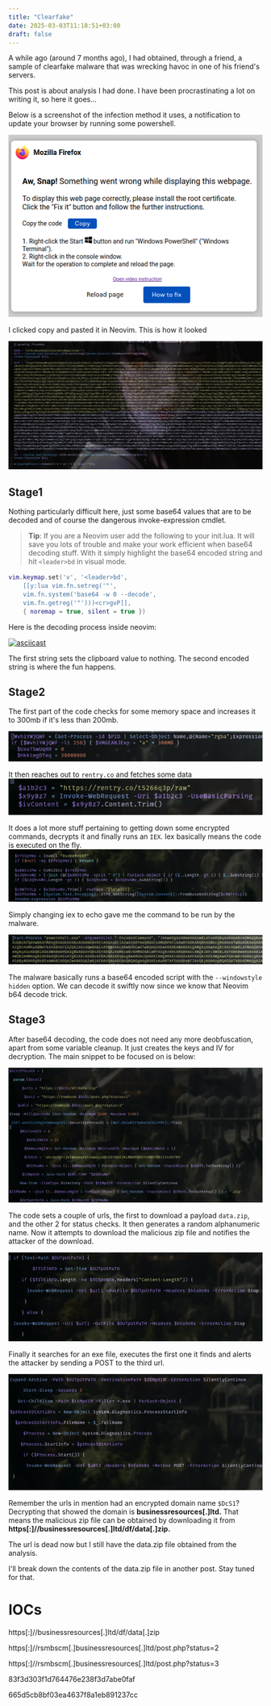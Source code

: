 ```yaml
---
title: "Clearfake"
date: 2025-03-03T11:10:51+03:00
draft: false
---
```


A while ago (around 7 months ago), I had obtained, through a friend, a sample of clearfake malware that was wrecking
havoc in one of his friend's servers.

This post is about analysis I had done. I have been procrastinating a lot on writing it, so here it goes...

Below is a screenshot of the infection method it uses, a notification to update your browser by
running some powershell.

![update your browser](clearfake4.png)

I clicked copy and pasted it in Neovim. This is how it looked

![powershell](stage1.png)

## Stage1
Nothing particularly difficult here, just some base64 values that are to be decoded and of course
the dangerous invoke-expression cmdlet.

> **Tip**: If you are a Neovim user add the following to your init.lua. It will save you lots of trouble
and make your work efficient when base64 decoding stuff. With it simply highlight the base64 encoded
string and hit `<leader>bd` in visual mode.

```lua
vim.keymap.set('v', '<leader>bd', 
    [[y:lua vim.fn.setreg('"',
    vim.fn.system('base64 -w 0 --decode',
    vim.fn.getreg('"')))<cr>gvP]],
    { noremap = true, silent = true })
```
Here is the decoding process inside neovim:

[![asciicast](https://asciinema.org/a/Oqzl1uNkNkvjWMDJIfiNfMhPb.svg)](https://asciinema.org/a/Oqzl1uNkNkvjWMDJIfiNfMhPb)

The first string sets the clipboard value to nothing. The second encoded string is where the fun happens.

## Stage2
The first part of the code checks for some memory space and increases it to 300mb if it's less than 200mb.

![increase memory](stage2-1.png)

It then reaches out to `rentry.co` and fetches some data
![Gets some data from a rentry endpoint](stage2-2.png)

It does a lot more stuff pertaining to getting down some encrypted commands, decrypts it and finally runs an `IEX`.
Iex basically means the code is executed on the fly.
![Invoke expression](stage2-3.png)

Simply changing iex to echo gave me the command to be run by the malware.

![Here is what the malware runs](stage3.png)

The malware basically runs a base64 encoded script with the `--windowstyle hidden` option. We can decode it swiftly now since we know that Neovim b64 decode trick.

## Stage3
After base64 decoding, the code does not need any more deobfuscation, apart from some variable cleanup.
It just creates the keys and IV for decryption. The main snippet to be focused on is below:

![snippet](stage3-1.png)

The code sets a couple of urls, the first to download a payload `data.zip`, and the other 2 for status checks.
It then generates a random alphanumeric name.
Now it attempts to download the malicious zip file and notifies the attacker of the download.

![download data.zip](stage3-2.png)

Finally it searches for an exe file, executes the first one it finds and alerts the attacker by sending a POST to the third url.

![execute](stage3-3.png)

Remember the urls in mention had an encrypted domain name `$DcS1`? Decrypting that showed the domain is **businessresources[.]ltd.**
That means the malicious zip file can be obtained by downloading it from **https[:]//businessresources[.]ltd/df/data[.]zip.**

The url is dead now but I still have the data.zip file obtained from the analysis.

I'll break down the contents of the data.zip file in another post. Stay tuned for that.

IOCs
====
https[:]//businessresources[.]ltd/df/data[.]zip

https[:]//rsmbscm[.]businessresources[.]ltd/post.php?status=2

https[:]//rsmbscm[.]businessresources[.]ltd/post.php?status=3

83f3d303f1d764476e238f3d7abe0faf

665d5cb8bf03ea4637f8a1eb891237cc
